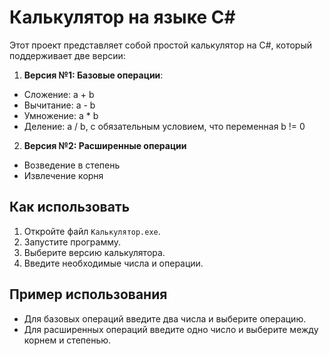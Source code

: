 # Калькулятор на языке C#

Этот проект представляет собой простой калькулятор на C#, который поддерживает две версии:

1. **Версия №1: Базовые операции**:
- Сложение: a + b
- Вычитание: a - b
- Умножение: a * b
- Деление: a / b, с обязательным условием, что переменная b != 0
2. **Версия №2: Расширенные операции**
- Возведение в степень
- Извлечение корня

## Как использовать
1. Откройте файл `Калькулятор.exe`.
2. Запустите программу.
3. Выберите версию калькулятора.
4. Введите необходимые числа и операции.

## Пример использования
- Для базовых операций введите два числа и выберите операцию.
- Для расширенных операций введите одно число и выберите между корнем и степенью.

